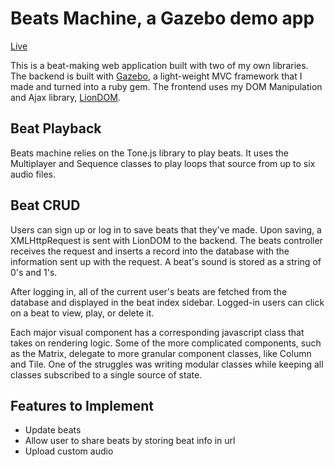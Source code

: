 # Beats Machine, a Gazebo demo app

[Live](http://beats-machine.herokuapp.com/ "Live Link")

This is a beat-making web application built with two of my own libraries.
The backend is built with [Gazebo](https://github.com/Tassosb/gazebo "Gazebo Github"), a light-weight MVC framework that I made and turned into a ruby gem.
The frontend uses my DOM Manipulation and Ajax library, [LionDOM](https://github.com/Tassosb/lion-dom "LionDOM github").

## Beat Playback

Beats machine relies on the Tone.js library to play beats. It uses the Multiplayer and Sequence classes to play loops that source from up to six audio files.

## Beat CRUD

Users can sign up or log in to save beats that they've made. Upon saving, a XMLHttpRequest is sent with LionDOM to the backend. The beats controller receives the request and inserts a record into the database with the information sent up with the request. A beat's sound is stored as a string of 0's and 1's.

After logging in, all of the current user's beats are fetched from the database and displayed in the beat index sidebar. Logged-in users can click on a beat to view, play, or delete it.

Each major visual component has a corresponding javascript class that takes on rendering logic. Some of the more complicated components, such as the Matrix, delegate to more granular component classes, like Column and Tile. One of the struggles was writing modular classes while keeping all classes subscribed to a single source of state.


## Features to Implement

- Update beats
- Allow user to share beats by storing beat info in url
- Upload custom audio
